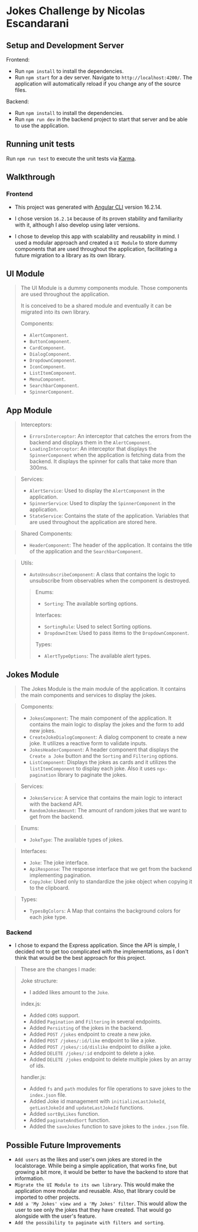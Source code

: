# Jokes Challenge by Nicolas Escandarani

## Setup and Development Server

Frontend:

- Run `npm install` to install the dependencies.
- Run `npm start` for a dev server. Navigate to `http://localhost:4200/`. The application will automatically reload if you change any of the source files.

Backend:

- Run `npm install` to install the dependencies.
- Run `npm run dev` in the backend project to start that server and be able to use the application.

## Running unit tests

Run `npm run test` to execute the unit tests via [Karma](https://karma-runner.github.io).

## Walkthrough

### Frontend

- This project was generated with [Angular CLI](https://github.com/angular/angular-cli) version 16.2.14.

- I chose version `16.2.14` because of its proven stability and familiarity with it, although I also develop using later versions.

- I chose to develop this app with scalability and reusability in mind. I used a modular approach and created a `UI Module` to store dummy components that are used throughout the application, facilitating a future migration to a library as its own library.

## UI Module
>The UI Module is a dummy components module. Those components are used throughout the application.
>
>It is conceived to be a shared module and eventually it can be migrated into its own library.
>
>Components:
>- `AlertComponent`.
>- `ButtonComponent`.
>- `CardComponent`.
>- `DialogComponent`.
>- `DropdownComponent`.
>- `IconComponent`.
>- `ListItemComponent`.
>- `MenuComponent`.
>- `SearchbarComponent`.
>- `SpinnerComponent`.

## App Module

>Interceptors:
>- `ErrorsInterceptor`: An interceptor that catches the errors from the backend and displays them in the `AlertComponent`.
>- `LoadingInterceptor`: An interceptor that displays the `SpinnerComponent` when the application is fetching data from the backend. It displays the spinner for calls that take more than 300ms.

>Services:
>- `AlertService`: Used to display the `AlertComponent` in the application.
>- `SpinnerService`: Used to display the `SpinnerComponent` in the application.
>- `StateService`: Contains the state of the application. Variables that are used throughout the application are stored here.

>Shared Components:
>- `HeaderComponent`: The header of the application. It contains the title of the application and the `SearchbarComponent`.

>Utils:
>- `AutoUnsubscribeComponent`: A class that contains the logic to unsubscribe from observables when the component is destroyed.
>>Enums:
>>- `Sorting`: The available sorting options.
>>
>>Interfaces:
>>- `SortingRule`: Used to select Sorting options.
>>- `DropdownItem`: Used to pass items to the `DropdownComponent`.
>>
>>Types:
>>- `AlertTypeOptions`: The available alert types.

## Jokes Module
>The Jokes Module is the main module of the application. It contains the main components and services to display the jokes.

>Components:
>- `JokesComponent`: The main component of the application. It contains the main logic to display the jokes and the form to add new jokes.
>- `CreateJokeDialogComponent`: A dialog component to create a new joke. It utilizes a reactive form to validate inputs.
>- `JokesHeaderComponent`: A header component that displays the `Create a Joke` button and the `Sorting` and `Filtering` options.
>- `ListComponent`: Displays the jokes as cards and it utilizes the `listItemComponent` to display each joke. Also it uses `ngx-pagination` library to paginate the jokes.

>Services:
>- `JokesService`: A service that contains the main logic to interact with the backend API.
>- `RandomJokesAmount`: The amount of random jokes that we want to get from the backend.

>Enums:
>- `JokeType`: The available types of jokes.

>Interfaces:
>- `Joke`: The joke interface.
>- `ApiResponse`: The response interface that we get from the backend implementing pagination.
>- `CopyJoke`: Used only to standardize the joke object when copying it to the clipboard.

>Types:
>- `TypesBgColors`: A Map that contains the background colors for each joke type.

### Backend
- I chose to expand the Express application. Since the API is simple, I decided not to get too complicated with the implementations, as I don't think that would be the best approach for this project.

>These are the changes I made:
>
>Joke structure:
>- I added likes amount to the `Joke`.
>
> index.js:
> 
>- Added `CORS` support.
>- Added `Pagination` and `Filtering` in several endpoints.
>- Added `Persisting` of the jokes in the backend.
>- Added `POST /jokes` endpoint to create a new joke.
>- Added `POST /jokes/:id/like` endpoint to like a joke.
>- Added `POST /jokes/:id/dislike` endpoint to dislike a joke.
>- Added `DELETE /jokes/:id` endpoint to delete a joke.
>- Added `DELETE /jokes` endpoint to delete multiple jokes by an array of ids.
>
> handler.js:
>
>- Added `fs` and `path` modules for file operations to save jokes to the `index.json` file.
>- Added Joke id management with `initializeLastJokeId`, `getLastJokeId` and `updateLastJokeId` functions.
>- Added `sortByLikes` function.
>- Added `paginateAndSort` function.
>- Added the `saveJokes` function to save jokes to the `index.json` file.

## Possible Future Improvements

- `Add users` as the likes and user's own jokes are stored in the localstorage. While being a simple application, that works fine, but growing a bit more, it would be better to have the backend to store that information.
- `Migrate the UI Module to its own library`. This would make the application more modular and reusable. Also, that library could be imported to other projects.
- `Add a 'My Jokes' view and a 'My Jokes' filter`. This would allow the user to see only the jokes that they have created. That would go alongside with the user's feature.
- `Add the possibility to paginate with filters and sorting`.
